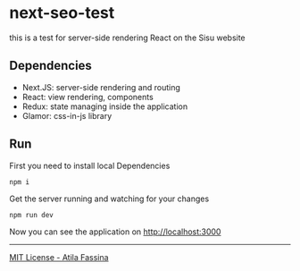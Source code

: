 # next-seo-test

this is a test for server-side rendering React on the Sisu website

## Dependencies
- Next.JS: server-side rendering and routing
- React: view rendering, components
- Redux: state managing inside the application
- Glamor: css-in-js library

## Run

First you need to install local Dependencies
```
npm i
```
Get the server running and watching for your changes
```
npm run dev
```

Now you can see the application on [http://localhost:3000](http://localhost:3000)

---

[MIT License - Atila Fassina](https://atilafassina.mit-license.org/)
